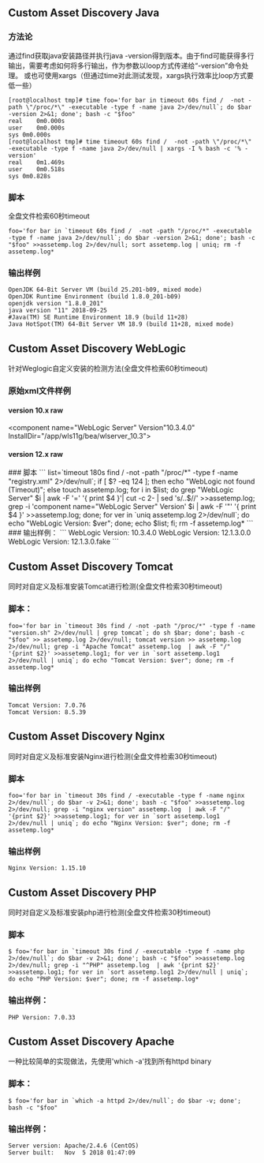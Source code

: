
## Custom Asset Discovery Java
### 方法论
通过find获取java安装路径并执行java -version得到版本。由于find可能获得多行输出，需要考虑如何将多行输出，作为参数以loop方式传递给“-version”命令处理。
或也可使用xargs（但通过time对此测试发现，xargs执行效率比loop方式要低一些）
```
[root@localhost tmp]# time foo='for bar in timeout 60s find /  -not -path \"/proc/*\" -executable -type f -name java 2>/dev/null`; do $bar -version 2>&1; done'; bash -c "$foo"
real	0m0.000s
user	0m0.000s
sys	0m0.000s
[root@localhost tmp]# time timeout 60s find /  -not -path \"/proc/*\" -executable -type f -name java 2>/dev/null | xargs -I % bash -c '% -version'
real	0m1.469s
user	0m0.518s
sys	0m0.828s
```

### 脚本  
全盘文件检索60秒timeout
```
foo='for bar in `timeout 60s find /  -not -path "/proc/*" -executable -type f -name java 2>/dev/null`; do $bar -version 2>&1; done'; bash -c "$foo" >>assetemp.log 2>/dev/null; sort assetemp.log | uniq; rm -f assetemp.log*
```
### 输出样例
```
OpenJDK 64-Bit Server VM (build 25.201-b09, mixed mode)
OpenJDK Runtime Environment (build 1.8.0_201-b09)
openjdk version "1.8.0_201"
java version "11" 2018-09-25
#Java(TM) SE Runtime Environment 18.9 (build 11+28)
Java HotSpot(TM) 64-Bit Server VM 18.9 (build 11+28, mixed mode)
```

## Custom Asset Discovery WebLogic
针对Weglogic自定义安装的检测方法(全盘文件检索60秒timeout)
### 原始xml文件样例
#### version 10.x raw
<component name="WebLogic Server" Version"10.3.4.0" InstallDir="/app/wls11g/bea/wlserver_10.3">
#### version 12.x raw
<distribution status="installed" name="WebLogic Server for FMW" version="12.1.3.0.0">
### 脚本
```
list=`timeout 180s find / -not -path "/proc/*" -type f -name "registry.xml" 2>/dev/null`; if [ $? -eq 124 ]; then echo "WebLogic not found (Timeout)"; else touch assetemp.log;  for i in $list; do grep  "WebLogic Server" $i | awk -F '=' '{ print $4 }'| cut -c 2- | sed 's/..$//' >>assetemp.log; grep -i 'component name="WebLogic Server" Version' $i | awk -F '"' '{ print $4 }' >>assetemp.log; done; for ver in `uniq assetemp.log 2>/dev/null`; do echo "WebLogic Version: $ver"; done; echo $list; fi; rm -f assetemp.log*
```
### 输出样例：
```
WebLogic Version: 10.3.4.0
WebLogic Version: 12.1.3.0.0
WebLogic Version: 12.1.3.0.fake
```

## Custom Asset Discovery Tomcat
同时对自定义及标准安装Tomcat进行检测(全盘文件检索30秒timeout)
### 脚本：
```
foo='for bar in `timeout 30s find / -not -path "/proc/*" -type f -name "version.sh" 2>/dev/null | grep tomcat`; do sh $bar; done'; bash -c "$foo" >> assetemp.log 2>/dev/null; tomcat version >> assetemp.log 2>/dev/null; grep -i "Apache Tomcat" assetemp.log  | awk -F "/"  '{print $2}' >>assetemp.log1; for ver in `sort assetemp.log1 2>/dev/null | uniq`; do echo "Tomcat Version: $ver"; done; rm -f assetemp.log*
```
### 输出样例
```
Tomcat Version: 7.0.76
Tomcat Version: 8.5.39
```

## Custom Asset Discovery Nginx
同时对自定义及标准安装Nginx进行检测(全盘文件检索30秒timeout)
### 脚本
```
foo='for bar in `timeout 30s find / -executable -type f -name nginx 2>/dev/null`; do $bar -v 2>&1; done'; bash -c "$foo" >>assetemp.log 2>/dev/null; grep -i "nginx version" assetemp.log  | awk -F "/"  '{print $2}' >>assetemp.log1; for ver in `sort assetemp.log1 2>/dev/null | uniq`; do echo "Nginx Version: $ver"; done; rm -f assetemp.log*
```
### 输出样例
`Nginx Version: 1.15.10`

## Custom Asset Discovery PHP
同时对自定义及标准安装php进行检测(全盘文件检索30秒timeout)
### 脚本
```
$ foo='for bar in `timeout 30s find / -executable -type f -name php 2>/dev/null`; do $bar -v 2>&1; done'; bash -c "$foo" >>assetemp.log 2>/dev/null; grep -i "^PHP" assetemp.log  | awk '{print $2}' >>assetemp.log1; for ver in `sort assetemp.log1 2>/dev/null | uniq`; do echo "PHP Version: $ver"; done; rm -f assetemp.log*
```
### 输出样例：
`PHP Version: 7.0.33`

## Custom Asset Discovery Apache
一种比较简单的实现做法，先使用'which -a'找到所有httpd binary
### 脚本：
```
$ foo='for bar in `which -a httpd 2>/dev/null`; do $bar -v; done'; bash -c "$foo"
```
### 输出样例：
```
Server version: Apache/2.4.6 (CentOS)
Server built:   Nov  5 2018 01:47:09
```
